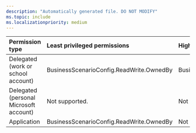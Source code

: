 ```yaml
---
description: "Automatically generated file. DO NOT MODIFY"
ms.topic: include
ms.localizationpriority: medium
---
```


|Permission type|Least privileged permissions|Higher privileged permissions|
|:---|:---|:---|
|Delegated (work or school account)|BusinessScenarioConfig.ReadWrite.OwnedBy|BusinessScenarioConfig.ReadWrite.All|
|Delegated (personal Microsoft account)|Not supported.|Not supported.|
|Application|BusinessScenarioConfig.ReadWrite.OwnedBy|Not supported.|

